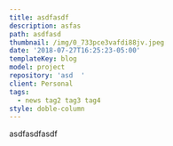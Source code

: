 ```yaml
---
title: asdfasdf
description: asfas
path: asdfasd
thumbnail: /img/0_733pce3vafdi88jv.jpeg
date: '2018-07-27T16:25:23-05:00'
templateKey: blog
model: project
repository: 'asd  '
client: Personal
tags:
  - news tag2 tag3 tag4
style: doble-column
---
```

asdfasdfasdf
